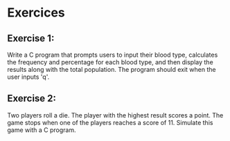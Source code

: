 # Exercices

## Exercise 1:
Write a C program that prompts users to input their blood type, calculates the frequency and percentage for each blood type, and then display the results along with the total population. The program should exit when the user inputs 'q'.

## Exercise 2:
Two players roll a die. The player with the highest result scores a point. The game stops when one of the players reaches a score of 11. Simulate this game with a C program.

